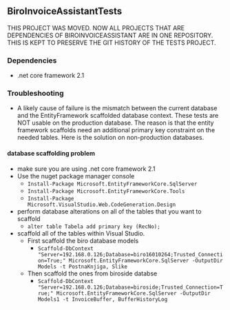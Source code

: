 ## BiroInvoiceAssistantTests

THIS PROJECT WAS MOVED. NOW ALL PROJECTS THAT ARE DEPENDENCIES OF BIROINVOICEASSISTANT ARE IN ONE REPOSITORY. THIS IS KEPT TO PRESERVE THE GIT HISTORY OF THE TESTS PROJECT.

### Dependencies

- .net core framework 2.1

### Troubleshooting

- A likely cause of failure is the mismatch between the current database and the EntityFramework scaffolded database context. These tests are NOT usable on the production database. The reason is that the entity framework scaffolds need an additional primary key constraint on the needed tables.
Here is the solution on non-production databases.

#### database scaffolding problem
- make sure you are using .net core framework 2.1
- Use the nuget package manager console
    - ```Install-Package Microsoft.EntityFrameworkCore.SqlServer```
    - ```Install-Package Microsoft.EntityFrameworkCore.Tools```
    - ```Install-Package Microsoft.VisualStudio.Web.CodeGeneration.Design```
- perform database alterations on all of the tables that you want to scaffold
    - ```alter table Tabela add primary key (RecNo);```
- scaffold all of the tables within Visual Studio.
    - First scaffold the biro database models
        - ```Scaffold-DbContext "Server=192.168.0.126;Database=biro16010264;Trusted_Connection=True;" Microsoft.EntityFrameworkCore.SqlServer -OutputDir Models -t PostnaKnjiga, Slike```
    - Then scaffold the ones from biroside databse
        - ```Scaffold-DbContext "Server=192.168.0.126;Database=biroside;Trusted_Connection=True;" Microsoft.EntityFrameworkCore.SqlServer -OutputDir Models1 -t InvoiceBuffer, BufferHistoryLog```

